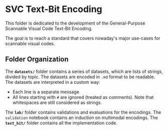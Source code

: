 # SVC Text-Bit Encoding

This folder is dedicated to the development of the General-Purpose Scannable Visual Code Text-Bit Encoding.

The goal is to reach a standard that covers nowaday's major use-cases for scannable visual codes.

## Folder Organization

The **`datasets/`** folder contains a series of datasets, which are lists of strings, divided by topic. The datasets are encoded in `.md` format to be readable. 
The datasets are interpreted in a custom way: 
- Each line is a separate message
- All lines starting with `#` are ignored (treated as comments). Note that whitespaces are still considered as strings.

The **`lab/`** folder contains validations and evaluations for the encodings. The `validation` notebook contains an induction on multimodal encodings.
The **`text_bit/`** folder contains all the implementation code.
